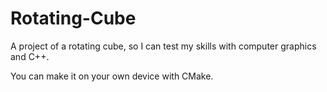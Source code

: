 # Rotating-Cube

A project of a rotating cube, so I can test my skills with computer graphics and C++.

You can make it on your own device with CMake.